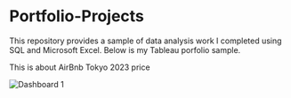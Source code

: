 # Portfolio-Projects

This repository provides a sample of data analysis work I completed using SQL and  Microsoft Excel.
Below is my Tableau porfolio sample.

This is about AirBnb Tokyo 2023 price

![Dashboard 1](https://user-images.githubusercontent.com/121082261/222082054-4cbbaccb-8294-43c1-9dd0-96930cceb697.png)
